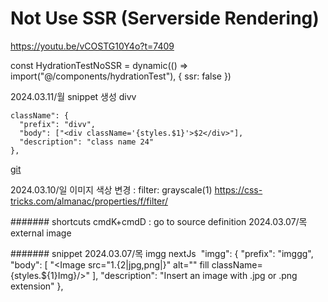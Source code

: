# Not Use SSR (Serverside Rendering)

https://youtu.be/vCOSTG10Y4o?t=7409

const HydrationTestNoSSR = dynamic(() => import("@/components/hydrationTest"), {
ssr: false
})

2024.03.11/월
snippet 생성
divv

```
className": {
  "prefix": "divv",
  "body": ["<div className='{styles.$1}'>$2</div>"],
  "description": "class name 24"
},
```

[git](https://github.com/safak/next14-tutorial)

2024.03.10/일
이미지 색상 변경 : filter: grayscale(1)
https://css-tricks.com/almanac/properties/f/filter/

####### shortcuts
cmdK+cmdD : go to source definition
2024.03.07/목 external image

####### snippet
2024.03.07/목 imgg nextJs <Img src="" fill/>
"imgg": {
"prefix": "imggg",
"body": [
"<Image src=\"${1}.${2|jpg,png|}\" alt=\"\" fill className={styles.${1}Img}/>"
],
"description": "Insert an image with .jpg or .png extension"
},
